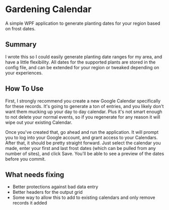 # Gardening Calendar
A simple WPF application to generate planting dates for your region based on frost dates.

## Summary
I wrote this so I could easily generate planting date ranges for my area, and have a little flexibility. All dates for the supported plants are stored in the config file, and can be extended for your region or tweaked depending on your experiences.

## How To Use
First, I strongly recommend you create a new Google Calendar specifically for these records. It's going to generate a ton of entries, and you likely don't want them mucking up your day to day calendar. Plus it's not smart enough to not delete your normal events, so if you regenerate for any reason it will wipe out your existing Calendar.

Once you've created that, go ahead and run the application. It will prompt you to log into your Google account, and grant access to your Calendars. After that, it should be pretty straight forward. Just select the calendar you made, enter your first and last frost dates (which can be pulled from any number of sites), and click Save. You'll be able to see a preview of the dates before you commit.

## What needs fixing
- Better protections against bad data entry
- Better headers for the output grid
- Some way to allow this to add to existing calendars and only remove records it added
